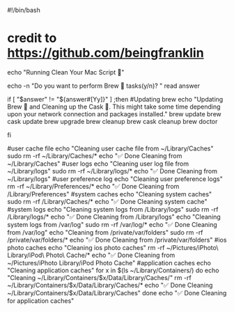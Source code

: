 #!/bin/bash
# credit to https://github.com/beingfranklin


echo "Running Clean Your Mac Script 💛"

echo -n "Do you want to perform Brew 🍺 tasks(y/n)? "
read answer

if [ "$answer" != "${answer#[Yy]}" ] ;then
#Updating brew
echo "Updating Brew 🍺 and Cleaning up the Cask 🌊. This might take some time depending upon your network connection and packages installed."
brew update
brew cask update
brew upgrade
brew cleanup
brew cask cleanup
brew doctor 

fi

#user cache file
echo "Cleaning user cache file from ~/Library/Caches"
sudo rm -rf ~/Library/Caches/*
echo "✅ Done Cleaning from ~/Library/Caches"
#user logs
echo "Cleaning user log file from ~/Library/logs"
sudo rm -rf ~/Library/logs/*
echo "✅ Done Cleaning from ~/Library/logs"
#user preference log
echo "Cleaning user preference logs"
rm -rf ~/Library/Preferences/*
echo "✅ Done Cleaning from /Library/Preferences"
#system caches
echo "Cleaning system caches"
sudo rm -rf /Library/Caches/*
echo "✅ Done Cleaning system cache"
#system logs
echo "Cleaning system logs from /Library/logs"
sudo rm -rf /Library/logs/*
echo "✅ Done Cleaning from /Library/logs"
echo "Cleaning system logs from /var/log"
sudo rm -rf /var/log/*
echo "✅ Done Cleaning from /var/log"
echo "Cleaning from /private/var/folders"
sudo rm -rf /private/var/folders/*
echo "✅ Done Cleaning from /private/var/folders"
#ios photo caches
echo "Cleaning ios photo caches"
rm -rf ~/Pictures/iPhoto\ Library/iPod\ Photo\ Cache/*
echo "✅ Done Cleaning from ~/Pictures/iPhoto Library/iPod Photo Cache"
#application caches
echo "Cleaning application caches"
for x in $(ls ~/Library/Containers/) 
do 
    echo "Cleaning ~/Library/Containers/$x/Data/Library/Caches/"
    rm -rf ~/Library/Containers/$x/Data/Library/Caches/*
    echo "✅ Done Cleaning ~/Library/Containers/$x/Data/Library/Caches"
done
echo "✅ Done Cleaning for application caches"
